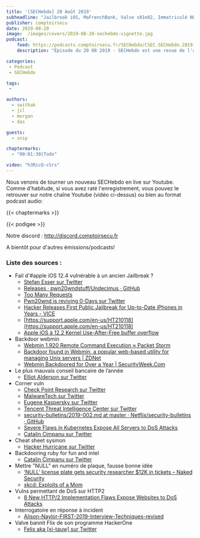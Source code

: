 ```yaml
---
title: '[SECHebdo] 20 Août 2019'
subheadline: "Jailbreak iOS, MaFrenchBank, Valve s01e02, Immatriculé NULL, Backdoor Webmin, Rep. à incident, Corner Vuln, Sysmon, etc."
publisher: comptoirsecu
date: 2019-08-20
image:  /images/covers/2019-08-20-sechebdo-vignette.jpg
podcast:
    feed: https://podcasts.comptoirsecu.fr/SECHebdo/CSEC.SECHebdo.2019-08-20.m4a
    description: "Épisode du 20 08 2019 - SECHebdo est une revue de l'actualité cybersécurité réalisée en live sur Youtube, généralement le mardi soir."

categories:
 - Podcast
 - SECHebdo

tags:
 - 

authors:
  - swithak
  - jil
  - morgan
  - das

guests:
  - snip

chaptermarks:
  - "00:01:30|Todo"

video: "h3RicQ-cSrs"
---
```


Nous venons de tourner un nouveau SECHebdo en live sur Youtube. Comme d'habitude, si vous avez raté l'enregistrement, vous pouvez le retrouver sur notre chaîne Youtube (vidéo ci-dessus) ou bien au format podcast audio:

{{< chaptermarks >}}

{{< podigee >}}

Notre discord : <http://discord.comptoirsecu.fr>

A bientôt pour d'autres émissions/podcasts!

### Liste des sources :

*  Fail d'#apple iOS 12.4 vulnérable à un ancien Jailbreak ?
	* [Stefan Esser sur Twitter](https://twitter.com/i0n1c/status/1163118482914983937?s=12)
	* [Releases · pwn20wndstuff/Undecimus · GitHub](https://github.com/pwn20wndstuff/Undecimus/releases)
	* [Too Many Requests](https://www.reddit.com/r/jailbreak/comments/cs26cj/news_unc0ver_v350_is_now_out_with_ios_124_support/)
	* [Pwn20wnd is reviving 0-Days sur Twitter](https://twitter.com/Pwn20wnd/status/1163103267397615616)
	* [Hacker Releases First Public Jailbreak for Up-to-Date iPhones in Years - VICE](https://www.vice.com/en_us/article/qvgp77/hacker-releases-first-public-iphone-jailbreak-in-years)
	* [https://support.apple.com/en-us/HT210118](https://support.apple.com/en-us/HT210118)
	* [Apple iOS à 12.2 Kernel Use-After-Free buffer overflow](https://vuldb.com/fr/?id.134894)
*  Backdoor webmin
	* [Webmin 1.920 Remote Command Execution ≈ Packet Storm](https://packetstormsecurity.com/files/154141/Webmin-1.920-Remote-Command-Execution.html)
	* [Backdoor found in Webmin, a popular web-based utility for managing Unix servers | ZDNet](https://www.zdnet.com/article/backdoor-found-in-webmin-a-popular-web-based-utility-for-managing-unix-servers/)
	* [Webmin Backdoored for Over a Year | SecurityWeek.Com](https://www.securityweek.com/webmin-backdoored-over-year)
*  Le plus mauvais conseil bancaire de l’année
	* [Elliot Alderson sur Twitter](https://twitter.com/fs0c131y/status/1163453130161491973?s=21)
*  Corner vuln
	* [Check Point Research sur Twitter](https://twitter.com/_cpresearch_/status/1163798254145982466?s=21)
	* [MalwareTech sur Twitter](https://twitter.com/malwaretechblog/status/1163487507410903049?s=21)
	* [Eugene Kaspersky sur Twitter](https://twitter.com/e_kaspersky/status/1163484216149065729?s=21)
	* [Tencent Threat Intelligence Center sur Twitter](https://twitter.com/tencenttic/status/1162197149108408322?s=21)
	* [security-bulletins/2019-002.md at master · Netflix/security-bulletins · GitHub](https://github.com/Netflix/security-bulletins/blob/master/advisories/third-party/2019-002.md)
	* [Severe Flaws in Kubernetes Expose All Servers to DoS Attacks](https://www.bleepingcomputer.com/news/security/severe-flaws-in-kubernetes-expose-all-servers-to-dos-attacks/)
	* [Catalin Cimpanu sur Twitter](https://twitter.com/campuscodi/status/1163844064309067776?s=21)
*  Cheat sheet sysmon
	* [Hacker Hurricane sur Twitter](https://twitter.com/hackerhurricane/status/1162034940063731712?s=21)
*  Backdooring ruby for fun and intel
	* [Catalin Cimpanu sur Twitter](https://twitter.com/campuscodi/status/1163844064309067776?s=21)
*  Mettre "NULL" en numéro de plaque, fausse bonne idée 
	* [‘NULL’ license plate gets security researcher $12K in tickets – Naked Security](https://nakedsecurity.sophos.com/2019/08/15/null-license-plate-gets-security-researcher-12k-in-tickets/)
	* [xkcd: Exploits of a Mom](https://xkcd.com/327/)
*  Vulns permettant de DoS sur HTTP2
	* [8 New HTTP/2 Implementation Flaws Expose Websites to DoS Attacks](https://thehackernews.com/2019/08/http2-dos-vulnerability.html#comment-box)
*  Interrogatoire en réponse à incident
	* [Alison-Naylor-FIRST-2019-Interview-Techniques-revised](https://www.first.org/resources/papers/conf2019/1200-Alison-Naylor-FIRST-2019-Interview-Techniques-revised.pdf)
*  Valve bannit Flix de son programme HackerOne
	* [Felix aka [xi-tauw] sur Twitter](https://twitter.com/psidragon/status/1163816024614944771?s=21)
